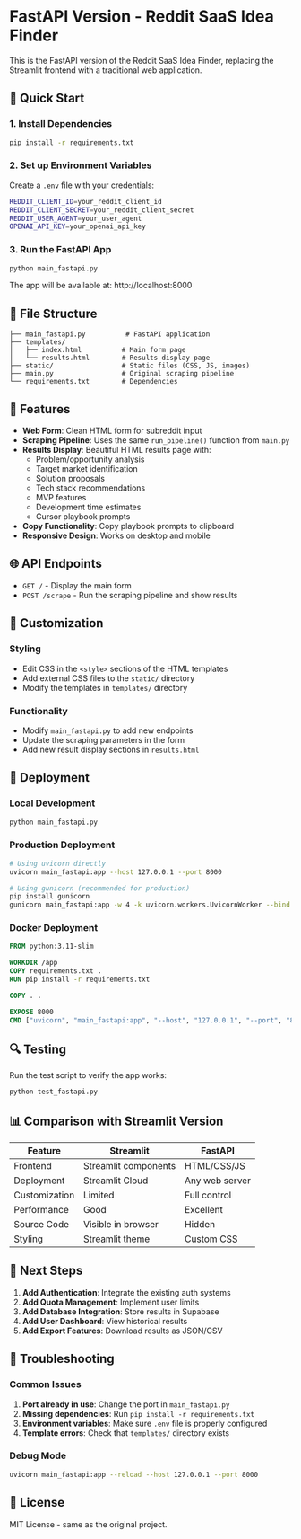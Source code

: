 # FastAPI Version - Reddit SaaS Idea Finder

This is the FastAPI version of the Reddit SaaS Idea Finder, replacing the Streamlit frontend with a traditional web application.

## 🚀 Quick Start

### 1. Install Dependencies
```bash
pip install -r requirements.txt
```

### 2. Set up Environment Variables
Create a `.env` file with your credentials:
```bash
REDDIT_CLIENT_ID=your_reddit_client_id
REDDIT_CLIENT_SECRET=your_reddit_client_secret
REDDIT_USER_AGENT=your_user_agent
OPENAI_API_KEY=your_openai_api_key
```

### 3. Run the FastAPI App
```bash
python main_fastapi.py
```

The app will be available at: http://localhost:8000

## 📁 File Structure

```
├── main_fastapi.py          # FastAPI application
├── templates/
│   ├── index.html          # Main form page
│   └── results.html        # Results display page
├── static/                 # Static files (CSS, JS, images)
├── main.py                 # Original scraping pipeline
└── requirements.txt        # Dependencies
```

## 🔧 Features

- **Web Form**: Clean HTML form for subreddit input
- **Scraping Pipeline**: Uses the same `run_pipeline()` function from `main.py`
- **Results Display**: Beautiful HTML results page with:
  - Problem/opportunity analysis
  - Target market identification
  - Solution proposals
  - Tech stack recommendations
  - MVP features
  - Development time estimates
  - Cursor playbook prompts
- **Copy Functionality**: Copy playbook prompts to clipboard
- **Responsive Design**: Works on desktop and mobile

## 🌐 API Endpoints

- `GET /` - Display the main form
- `POST /scrape` - Run the scraping pipeline and show results

## 🎨 Customization

### Styling
- Edit CSS in the `<style>` sections of the HTML templates
- Add external CSS files to the `static/` directory
- Modify the templates in `templates/` directory

### Functionality
- Modify `main_fastapi.py` to add new endpoints
- Update the scraping parameters in the form
- Add new result display sections in `results.html`

## 🚀 Deployment

### Local Development
```bash
python main_fastapi.py
```

### Production Deployment
```bash
# Using uvicorn directly
uvicorn main_fastapi:app --host 127.0.0.1 --port 8000

# Using gunicorn (recommended for production)
pip install gunicorn
gunicorn main_fastapi:app -w 4 -k uvicorn.workers.UvicornWorker --bind 127.0.0.1:8000
```

### Docker Deployment
```dockerfile
FROM python:3.11-slim

WORKDIR /app
COPY requirements.txt .
RUN pip install -r requirements.txt

COPY . .

EXPOSE 8000
CMD ["uvicorn", "main_fastapi:app", "--host", "127.0.0.1", "--port", "8000"]
```

## 🔍 Testing

Run the test script to verify the app works:
```bash
python test_fastapi.py
```

## 📊 Comparison with Streamlit Version

| Feature | Streamlit | FastAPI |
|---------|-----------|---------|
| Frontend | Streamlit components | HTML/CSS/JS |
| Deployment | Streamlit Cloud | Any web server |
| Customization | Limited | Full control |
| Performance | Good | Excellent |
| Source Code | Visible in browser | Hidden |
| Styling | Streamlit theme | Custom CSS |

## 🎯 Next Steps

1. **Add Authentication**: Integrate the existing auth systems
2. **Add Quota Management**: Implement user limits
3. **Add Database Integration**: Store results in Supabase
4. **Add User Dashboard**: View historical results
5. **Add Export Features**: Download results as JSON/CSV

## 🐛 Troubleshooting

### Common Issues

1. **Port already in use**: Change the port in `main_fastapi.py`
2. **Missing dependencies**: Run `pip install -r requirements.txt`
3. **Environment variables**: Make sure `.env` file is properly configured
4. **Template errors**: Check that `templates/` directory exists

### Debug Mode
```bash
uvicorn main_fastapi:app --reload --host 127.0.0.1 --port 8000
```

## 📝 License

MIT License - same as the original project. 